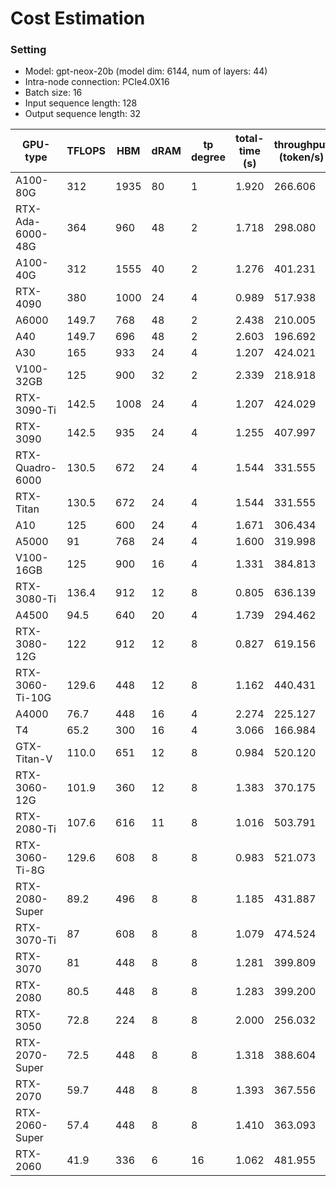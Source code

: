 # Cost Estimation
### Setting
- Model: gpt-neox-20b (model dim: 6144, num of layers: 44)
- Intra-node connection: PCIe4.0X16
- Batch size: 16
- Input sequence length: 128
- Output sequence length: 32

| GPU-type  | TFLOPS  | HBM | dRAM  | tp degree | total-time (s) | throughput (token/s) |
|----|----|----|----|----|----|----|
|A100-80G|312|1935|80|1|1.920|266.606|
|RTX-Ada-6000-48G|364|960|48|2|1.718|298.080|
|A100-40G|312|1555|40|2|1.276|401.231|
|RTX-4090|380|1000|24|4|0.989|517.938|
|A6000|149.7|768|48|2|2.438|210.005|
|A40|149.7|696|48|2|2.603|196.692|
|A30|165|933|24|4|1.207|424.021|
|V100-32GB|125|900|32|2|2.339|218.918|
|RTX-3090-Ti|142.5|1008|24|4|1.207|424.029|
|RTX-3090|142.5|935|24|4|1.255|407.997|
|RTX-Quadro-6000|130.5|672|24|4|1.544|331.555|
|RTX-Titan|130.5|672|24|4|1.544|331.555|
|A10|125|600|24|4|1.671|306.434|
|A5000|91|768|24|4|1.600|319.998|
|V100-16GB|125|900|16|4|1.331|384.813|
|RTX-3080-Ti|136.4|912|12|8|0.805|636.139|
|A4500|94.5|640|20|4|1.739|294.462|
|RTX-3080-12G|122|912|12|8|0.827|619.156|
|RTX-3060-Ti-10G|129.6|448|12|8|1.162|440.431|
|A4000|76.7|448|16|4|2.274|225.127|
|T4|65.2|300|16|4|3.066|166.984|
|GTX-Titan-V|110.0|651|12|8|0.984|520.120|
|RTX-3060-12G|101.9|360|12|8|1.383|370.175|
|RTX-2080-Ti|107.6|616|11|8|1.016|503.791|
|RTX-3060-Ti-8G|129.6|608|8|8|0.983|521.073|
|RTX-2080-Super|89.2|496|8|8|1.185|431.887|
|RTX-3070-Ti|87|608|8|8|1.079|474.524|
|RTX-3070|81|448|8|8|1.281|399.809|
|RTX-2080|80.5|448|8|8|1.283|399.200|
|RTX-3050|72.8|224|8|8|2.000|256.032|
|RTX-2070-Super|72.5|448|8|8|1.318|388.604|
|RTX-2070|59.7|448|8|8|1.393|367.556|
|RTX-2060-Super|57.4|448|8|8|1.410|363.093|
|RTX-2060|41.9|336|6|16|1.062|481.955|
